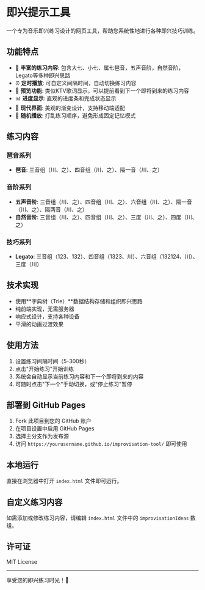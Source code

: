 # 即兴提示工具

一个专为音乐即兴练习设计的网页工具，帮助您系统性地进行各种即兴技巧训练。

## 功能特点

- 🎵 **丰富的练习内容**: 包含大七、小七、属七琶音，五声音阶，自然音阶，Legato等多种即兴思路
- ⏰ **定时播放**: 可自定义间隔时间，自动切换练习内容
- 👀 **预览功能**: 类似KTV歌词显示，可以提前看到下一个即将到来的练习内容
- 📊 **进度显示**: 直观的进度条和完成状态显示
- 🌟 **现代界面**: 美观的渐变设计，支持移动端适配
- 🔀 **随机播放**: 打乱练习顺序，避免形成固定记忆模式

## 练习内容

### 琶音系列
- **琶音**: 三音组（川、之）、四音组（川、之）、隔一音（川、之）

### 音阶系列
- **五声音阶**: 三音组（川、之）、四音组（川、之）、六音组（川、之）、隔一音（川、之）、隔两音（川、之）
- **自然音阶**: 三音组（川、之）、四音组（川、之）、三度（川、之）、四度（川、之）

### 技巧系列
- **Legato**: 三音组（123、132）、四音组（1323、川）、六音组（132124、川）、三度（川）

## 技术实现

- 使用**字典树（Trie）**数据结构存储和组织即兴思路
- 纯前端实现，无需服务器
- 响应式设计，支持各种设备
- 平滑的动画过渡效果

## 使用方法

1. 设置练习间隔时间（5-300秒）
2. 点击"开始练习"开始训练
3. 系统会自动显示当前练习内容和下一个即将到来的内容
4. 可随时点击"下一个"手动切换，或"停止练习"暂停

## 部署到 GitHub Pages

1. Fork 此项目到您的 GitHub 账户
2. 在项目设置中启用 GitHub Pages
3. 选择主分支作为发布源
4. 访问 `https://yourusername.github.io/improvisation-tool/` 即可使用

## 本地运行

直接在浏览器中打开 `index.html` 文件即可运行。

## 自定义练习内容

如需添加或修改练习内容，请编辑 `index.html` 文件中的 `improvisationIdeas` 数组。

## 许可证

MIT License

---

享受您的即兴练习时光！🎵